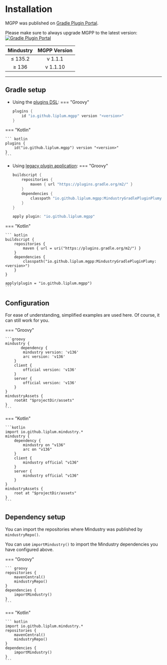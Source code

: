 # Installation
MGPP was published on [Gradle Plugin Portal](https://plugins.gradle.org/plugin/io.github.liplum.mgpp).

Please make sure to always upgrade MGPP to the latest version: [![Gradle Plugin Portal](https://img.shields.io/gradle-plugin-portal/v/io.github.liplum.mgpp?color=02303a&label=&logo=Gradle&style=for-the-badge)](https://plugins.gradle.org/plugin/io.github.liplum.mgpp)

| Mindustry | MGPP Version |
|:---------:|:------------:|
|  ≤ 135.2  |   v 1.1.1    |
|   ≥ 136   |   v 1.1.10   |

___

## Gradle setup

- Using the [plugins DSL](https://docs.gradle.org/current/userguide/plugins.html#sec:plugins_block):
=== "Groovy"

    ``` groovy
    plugins {
        id "io.github.liplum.mgpp" version "<version>"
    }
    ```

=== "Kotlin"

    ``` kotlin
    plugins {
        id("io.github.liplum.mgpp") version "<version>"
    }
    ```
- Using [legacy plugin application](https://docs.gradle.org/current/userguide/plugins.html#sec:old_plugin_application):
=== "Groovy"

    ``` groovy
    buildscript {
        repositories {
            maven { url "https://plugins.gradle.org/m2/" }
        }
        dependencies {
            classpath "io.github.liplum.mgpp:MindustryGradlePluginPlumy:<version>"
        }
    }

    apply plugin: "io.github.liplum.mgpp"
    ```

=== "Kotlin"

    ``` kotlin
    buildscript {
        repositories {
            maven { url = uri("https://plugins.gradle.org/m2/") }
        }
        dependencies {
            classpath("io.github.liplum.mgpp:MindustryGradlePluginPlumy:<version>")
        }
    }

    apply(plugin = "io.github.liplum.mgpp")
    ```

## Configuration
For ease of understanding, simplified examples are used here. Of course, it can still work for you.

=== "Groovy"

    ```groovy
    mindustry {
           dependency {
            mindustry version: 'v136'
            arc version: 'v136'
        }
        client {
            official version: 'v136' 
        }
        server {
            official version: 'v136'
        }
    }
    mindustryAssets {
        rootAt "$projectDir/assets"
    }
    ```
=== "Kotlin"

    ```kotlin
    import io.github.liplum.mindustry.*
    mindustry {
        dependency {
            mindustry on "v136"
            arc on "v136"
        }
        client {
            mindustry official "v136"
        }
        server {
            mindustry official "v136"
        }
    }
    mindustryAssets {
        root at "$projectDir/assets"
    }
    ```

## Dependency setup
You can import the repositories where Mindustry was published by `mindustryRepo()`.

You can use `importMindustry()` to import the Mindustry dependencies you have configured above.

=== "Groovy"

    ``` groovy
    repositories {
        mavenCentral()
        mindustryRepo()
    }
    dependencies {
        importMindustry()
    }
    ```

=== "Kotlin"

    ``` kotlin
    import io.github.liplum.mindustry.*
    repositories {
        mavenCentral()
        mindustryRepo()
    }
    dependencies {
        importMindustry()
    }
    ```